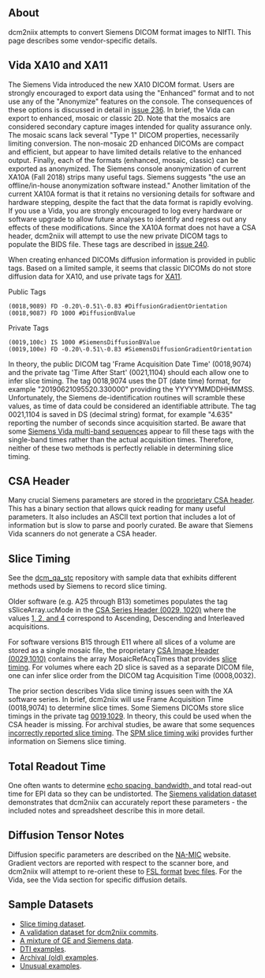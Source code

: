 ## About

dcm2niix attempts to convert Siemens DICOM format images to NIfTI. This page describes some vendor-specific details.

## Vida XA10 and XA11

The Siemens Vida introduced the new XA10 DICOM format. Users are strongly encouraged to export data using the "Enhanced" format and to not use any of the "Anonymize" features on the console. The consequences of these options is discussed in detail in [issue 236](https://github.com/rordenlab/dcm2niix/issues/236). In brief, the Vida can export to enhanced, mosaic or classic 2D. Note that the mosaics are considered secondary capture images intended for quality assurance only. The mosaic scans lack several "Type 1" DICOM properties, necessarily limiting conversion. The non-mosaic 2D enhanced DICOMs are compact and efficient, but appear to have limited details relative to the enhanced output. Finally, each of the formats (enhanced, mosaic, classic) can be exported as anonymized. The Siemens console anonymization of current XA10A (Fall 2018) strips many useful tags. Siemens suggests "the use an offline/in-house anonymization software instead." Another limitation of the current XA10A format is that it retains no versioning details for software and hardware stepping, despite the fact that the data format is rapidly evolving. If you use a Vida, you are strongly encouraged to log every hardware or software upgrade to allow future analyses to identify and regress out any effects of these modifications.  Since the XA10A format does not have a CSA header, dcm2niix will attempt to use the new private DICOM tags to populate the BIDS file. These tags are described in [issue 240](https://github.com/rordenlab/dcm2niix/issues/240).

When creating enhanced DICOMs diffusion information is provided in public tags. Based on a limited sample, it seems that classic DICOMs do not store diffusion data for XA10, and use private tags for [XA11](https://www.nitrc.org/forum/forum.php?thread_id=10013&forum_id=4703).

Public Tags
```
(0018,9089) FD -0.20\-0.51\-0.83 #DiffusionGradientOrientation
(0018,9087) FD 1000 #DiffusionBValue

```

Private Tags
```
(0019,100c) IS 1000 #SiemensDiffusionBValue
(0019,100e) FD -0.20\-0.51\-0.83 #SiemensDiffusionGradientOrientation

```

In theory, the public DICOM tag 'Frame Acquisition Date Time' (0018,9074) and the private tag 'Time After Start' (0021,1104) should each allow one to infer slice timing. The tag 0018,9074 uses the DT (date time) format, for example "20190621095520.330000" providing the YYYYYMMDDHHMMSS. Unfortunately, the Siemens de-identification routines will scramble these values, as time of data could be considered an identifiable attribute. The tag 0021,1104 is saved in DS (decimal string) format, for example "4.635" reporting the number of seconds since acquisition started. Be aware that some [Siemens Vida multi-band sequences](https://github.com/rordenlab/dcm2niix/issues/303) appear to fill these tags with the single-band times rather than the actual acquisition times. Therefore, neither of these two methods is perfectly reliable in determining slice timing.

## CSA Header

Many crucial Siemens parameters are stored in the [proprietary CSA header](http://nipy.org/nibabel/dicom/siemens_csa.html). This has a binary section that allows quick reading for many useful parameters. It also includes an ASCII text portion that includes a lot of information but is slow to parse and poorly curated. Be aware that Siemens Vida scanners do not generate a CSA header.

## Slice Timing


See the [dcm_qa_stc](https://github.com/neurolabusc/dcm_qa_stc) repository with sample data that exhibits different methods used by Siemens to record slice timing.

Older software (e.g. A25 through B13) sometimes populates the tag sSliceArray.ucMode in the [CSA Series Header (0029, 1020)](https://nipy.org/nibabel/dicom/siemens_csa.html) where the values [1, 2, and 4](https://github.com/xiangruili/dicm2nii/issues/18) correspond to Ascending, Descending and Interleaved acquisitions.

For software versions B15 through E11 where all slices of a volume are stored as a single mosaic file, the proprietary [CSA Image Header (0029,1010)](https://nipy.org/nibabel/dicom/siemens_csa.html) contains the array MosaicRefAcqTimes that provides [slice timing](https://www.mccauslandcenter.sc.edu/crnl/tools/stc). For volumes where each 2D slice is saved as a separate DICOM file, one can infer slice order from the DICOM tag Acquisition Time (0008,0032).

 The prior section describes Vida slice timing issues seen with the XA software series. In brief, dcm2niix will use Frame Acquisition Time (0018,9074) to determine slice times. Some Siemens DICOMs store slice timings in the private tag [0019,1029](https://github.com/rordenlab/dcm2niix/issues/296). In theory, this could be used when the CSA header is missing. For archival studies, be aware that some sequences [incorrectly reported slice timing](https://github.com/rordenlab/dcm2niix/issues/126). The [SPM slice timing wiki](https://en.wikibooks.org/w/index.php?title=SPM/Slice_Timing&stable=0#Siemens_scanners) provides further information on Siemens slice timing.

## Total Readout Time

One often wants to determine [echo spacing, bandwidth, ](https://support.brainvoyager.com/brainvoyager/functional-analysis-preparation/29-pre-processing/78-epi-distortion-correction-echo-spacing-and-bandwidth) and total read-out time for EPI data so they can be undistorted. The [Siemens validation dataset](https://github.com/neurolabusc/dcm_qa/tree/master/In/TotalReadoutTime) demonstrates that dcm2niix can accurately report these parameters - the included notes and spreadsheet describe this in more detail.

## Diffusion Tensor Notes

Diffusion specific parameters are described on the [NA-MIC](https://www.na-mic.org/wiki/NAMIC_Wiki:DTI:DICOM_for_DWI_and_DTI#Private_vendor:_Siemens) website. Gradient vectors are reported with respect to the scanner bore, and dcm2niix will attempt to re-orient these to [FSL format](http://justinblaber.org/brief-introduction-to-dwmri/) [bvec files](https://fsl.fmrib.ox.ac.uk/fsl/fslwiki/FDT/FAQ#What_conventions_do_the_bvecs_use.3F). For the Vida, see the Vida section for specific diffusion details.

## Sample Datasets

 - [Slice timing dataset](httphttps://www.nitrc.org/plugins/mwiki/index.php/dcm2nii:MainPage#Slice_timing_corrections://www.nitrc.org/plugins/mwiki/index.php/dcm2nii:MainPage).
 - [A validation dataset for dcm2niix commits](https://github.com/neurolabusc/dcm_qa).
 - [A mixture of GE and Siemens data](https://github.com/neurolabusc/dcm_qa_nih).
 - [DTI examples](https://www.nitrc.org/plugins/mwiki/index.php/dcm2nii:MainPage#Diffusion_Tensor_Imaging).
 - [Archival (old) examples](https://www.nitrc.org/plugins/mwiki/index.php/dcm2nii:MainPage#Archival_MRI).
 - [Unusual examples](https://www.nitrc.org/plugins/mwiki/index.php/dcm2nii:MainPage#Unusual_MRI).

